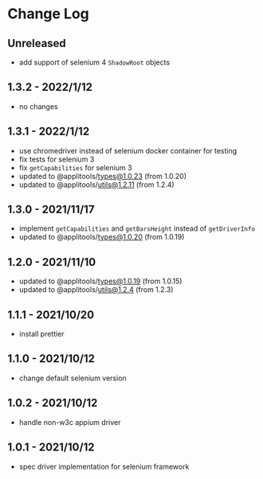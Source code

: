 # Change Log

## Unreleased

- add support of selenium 4 `ShadowRoot` objects

## 1.3.2 - 2022/1/12

- no changes

## 1.3.1 - 2022/1/12

- use chromedriver instead of selenium docker container for testing
- fix tests for selenium 3
- fix `getCapabilities` for selenium 3
- updated to @applitools/types@1.0.23 (from 1.0.20)
- updated to @applitools/utils@1.2.11 (from 1.2.4)

## 1.3.0 - 2021/11/17

- implement `getCapabilities` and `getBarsHeight` instead of `getDriverInfo`
- updated to @applitools/types@1.0.20 (from 1.0.19)

## 1.2.0 - 2021/11/10

- updated to @applitools/types@1.0.19 (from 1.0.15)
- updated to @applitools/utils@1.2.4 (from 1.2.3)

## 1.1.1 - 2021/10/20

- install prettier

## 1.1.0 - 2021/10/12

- change default selenium version

## 1.0.2 - 2021/10/12

- handle non-w3c appium driver

## 1.0.1 - 2021/10/12

- spec driver implementation for selenium framework